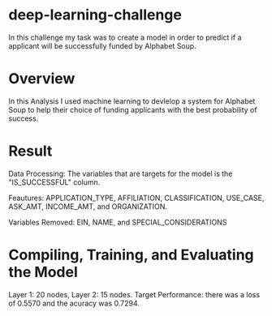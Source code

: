 # deep-learning-challenge
In this challenge my task was to create a model in order to predict if a applicant will be successfully funded by Alphabet Soup.
# Overview
In this Analysis I used machine learning to devlelop a system for Alphabet Soup to help their choice of funding applicants with the best probability of success. 
# Result
Data Processing: The variables that are targets for the model is the "IS_SUCCESSFUL" column. 

Feautures: APPLICATION_TYPE, AFFILIATION, CLASSIFICATION, USE_CASE, ASK_AMT, INCOME_AMT,  and ORGANIZATION.

Variables Removed: EIN, NAME, and SPECIAL_CONSIDERATIONS
# Compiling, Training, and Evaluating the Model
Layer 1: 20 nodes, Layer 2: 15 nodes. 
Target Performance: there was a loss of 0.5570  and the acuracy was 0.7294.
